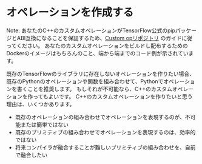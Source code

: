 # オペレーションを作成する

Note: あなたのC++のカスタムオペレーションがTensorFlow公式のpipパッケージとABI互換になることを保証するため、[Custom opリポジトリ](https://github.com/tensorflow/custom-op) のガイドに従ってください。
あなたのカスタムオペレーションをビルドし配布するためのDockerのイメージはもちろんのこと、端から端までのコード例が示されています。

既存のTensorFlowのライブラリに存在しないオペレーションを作りたい場合、既存のPythonのオペレーションや関数を組み合わせて、Pythonでオペレーションを書くことを推奨します。
もしそれが不可能なら、C++のカスタムオペレーションを作ってもよいです。
C++のカスタムオペレーションを作りたいと思う理由は、いくつかあります。

* 既存のオペレーションの組み合わせでオペレーションを表現するのが、不可能または簡単ではない
* 既存のプリミティブの組み合わせでオペレーションを表現するのは、効率的ではない
* 将来コンパイラが融合することが難しいプリミティブの組み合わせを、自前で融合したい
